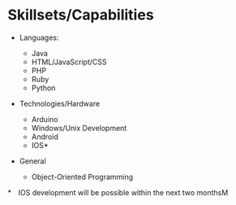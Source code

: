 # Skillsets/Capabilities
- Languages:
  - Java
  - HTML/JavaScript/CSS
  - PHP
  - Ruby
  - Python
  
- Technologies/Hardware
  - Arduino
  - Windows/Unix Development
  - Android
  - IOS*
  
- General
  - Object-Oriented Programming
  

<p>*&emsp;IOS development will be possible within the next two monthsM</p>
